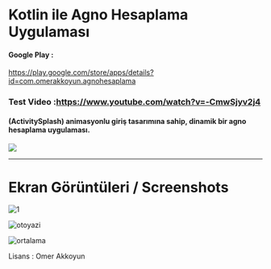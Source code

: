 # Kotlin ile Agno Hesaplama Uygulaması 
#### Google Play : 
https://play.google.com/store/apps/details?id=com.omerakkoyun.agnohesaplama
### Test Video :https://www.youtube.com/watch?v=-CmwSjyv2j4

#### (ActivitySplash) animasyonlu giriş tasarımına sahip, dinamik bir agno hesaplama uygulaması.

![](https://media.giphy.com/media/LOKww2olH7FUA56IfT/giphy.gif)
<br><hr>

# Ekran Görüntüleri / Screenshots

![1](https://user-images.githubusercontent.com/33864154/63677451-aaebb600-c7f5-11e9-9672-ce723f4ef7b4.png)

![otoyazi](https://user-images.githubusercontent.com/33864154/63677528-cfe02900-c7f5-11e9-91ec-c8f87280dadc.png)

![ortalama](https://user-images.githubusercontent.com/33864154/63677466-b0490080-c7f5-11e9-91ba-b7182e824114.png)


Lisans : Omer Akkoyun
